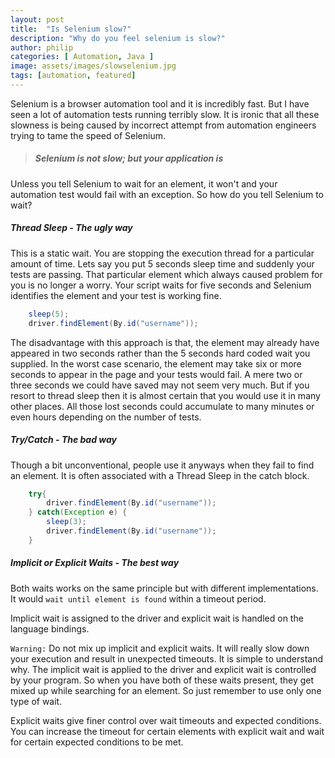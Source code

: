 ```yaml
---
layout: post
title:  "Is Selenium slow?"
description: "Why do you feel selenium is slow?"
author: philip
categories: [ Automation, Java ]
image: assets/images/slowselenium.jpg
tags: [automation, featured]
---
```


Selenium is a browser automation tool and it is incredibly fast. But I have seen a lot of automation tests running terribly slow. It is ironic that all these slowness is being caused by incorrect attempt from automation engineers trying to tame the speed of Selenium. 

> ##### Selenium is not slow; but your application is 

Unless you tell Selenium to wait for an element, it won't and your automation test would fail with an exception. So how do you tell Selenium to wait?

#####  Thread Sleep - The ugly way

This is a static wait. You are stopping the execution thread for a particular amount of time. 
Lets say you put 5 seconds sleep time and suddenly your tests are passing. That particular element which always caused problem for you is no longer a worry. Your script waits for five seconds and Selenium identifies the element and your test is working fine. 

```java
    sleep(5);
    driver.findElement(By.id("username"));
```    

The disadvantage with this approach is that, the element may already have appeared in two seconds rather than the 5 seconds hard coded wait you supplied. In the worst case scenario, the element may take six or more seconds to appear in the page and your tests would fail. A mere two or three seconds we could have saved may not seem very much. But if you resort to thread sleep then it is almost certain that you would use it in many other places. All those lost seconds could accumulate to many minutes or even hours depending on the number of tests. 


#####  Try/Catch - The bad way

Though a bit unconventional, people use it anyways when they fail to find an element. It is often associated with a Thread Sleep in the catch block. 

```java
    try{
        driver.findElement(By.id("username"));
    } catch(Exception e) {
        sleep(3);
        driver.findElement(By.id("username"));
    }
```


##### Implicit or Explicit Waits - The best way

Both waits works on the same principle but with different implementations. It would  `wait until element is found` within a timeout period. 

Implicit wait is assigned to the driver and explicit wait is handled on the language bindings. 

`Warning:` Do not mix up implicit and explicit waits. It will really slow down your execution and result in unexpected timeouts. It is simple to understand why. The implicit wait is applied to the driver and explicit wait is controlled by your program. So when you have both of these waits present, they get mixed up while searching for an element. So just remember to use only one type of wait. 

Explicit waits give finer control over wait timeouts and expected conditions. You can increase the timeout for certain elements with explicit wait and wait for certain expected conditions to be met.






